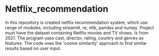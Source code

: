 # Netflix_recommendation
In this repository is created netflix recommendation system, which use range of modules, including streamlit, re, nltk, pandas and numpy. 
Project must have the dataset containing Netflix movies and TV shows. Is from 2021.
The program uses cast, director, rating, country and genres as features. The code uses the 'cosine similarity' approach to find similar results based on user input. 
